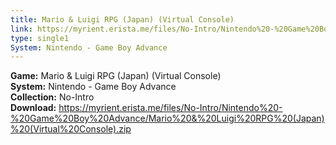 ```yaml
---
title: Mario & Luigi RPG (Japan) (Virtual Console)
link: https://myrient.erista.me/files/No-Intro/Nintendo%20-%20Game%20Boy%20Advance/Mario%20&%20Luigi%20RPG%20(Japan)%20(Virtual%20Console).zip
type: single1
System: Nintendo - Game Boy Advance
---
```

<b>Game:</b> Mario & Luigi RPG (Japan) (Virtual Console)<br>
<b>System:</b> Nintendo - Game Boy Advance<br>
<b>Collection:</b> No-Intro<br>
<b>Download:</b> https://myrient.erista.me/files/No-Intro/Nintendo%20-%20Game%20Boy%20Advance/Mario%20&%20Luigi%20RPG%20(Japan)%20(Virtual%20Console).zip